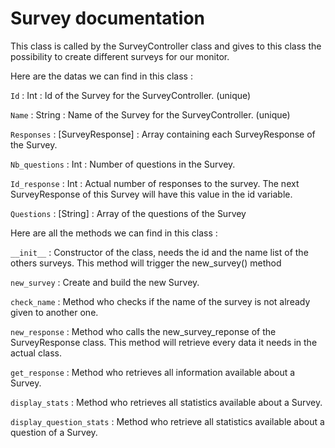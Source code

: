 # Survey documentation

This class is called by the SurveyController class and gives to this class the possibility to create different surveys for our monitor.

Here are the datas we can find in this class :

`Id` : Int : Id of the Survey for the SurveyController. (unique)

`Name` : String : Name of the Survey for the SurveyController. (unique)

`Responses` : [SurveyResponse] : Array containing each SurveyResponse of the Survey.

`Nb_questions` : Int : Number of questions in the Survey.

`Id_response` : Int : Actual number of responses to the survey. The next SurveyResponse of this Survey will have this value in the id variable.

`Questions` : [String] : Array of the questions of the Survey


Here are all the methods we can find in this class :

`__init__` : Constructor of the class, needs the id and the name list of the others surveys. This method will trigger the new_survey() method

`new_survey` : Create and build the new Survey.

`check_name` : Method who checks if the name of the survey is not already given to another one.

`new_response` : Method who calls the new_survey_reponse of the SurveyResponse class. This method will retrieve every data it needs in the actual class.

`get_response` : Method who retrieves all information available about a Survey.

`display_stats` : Method who retrieves all statistics available about a Survey.

`display_question_stats` : Method who retrieve all statistics available about a question of a Survey.

